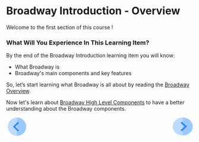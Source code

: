 # Broadway Introduction - Overview

Welcome to the first section of this course !

 

### What Will You Experience In This Learning Item?

By the end of the Broadway Introduction learning item you will know:

- What Broadway is
- Broadway's main components and key features

So, let’s start learning what Broadway is all about by reading the [Broadway Overview](//articles/99_Broadway/01_broadway_overview.md).

Now let's learn about  [Broadway High Level Components](/articles/99_Broadway/02_broadway_high_level_components.md) to have a better understanding about the Broadway components.

[![Previous](/articles/images/Previous.png)](/academy/Training_Level_1/03_fabric_basic_LU/01_Fabric_main_flow_overview.md)[<img align="right" width="60" height="54" src="/articles/images/Next.png">](/academy/Training_Level_1/03_fabric_basic_LU/03_04_define_the_interfaces.md)